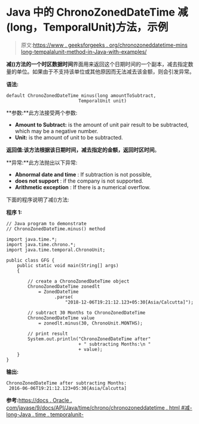 # Java 中的 ChronoZonedDateTime 减(long，TemporalUnit)方法，示例

> 原文:[https://www . geeksforgeeks . org/chronozoneddatetime-mins long-tempalalunit-method-in-Java-with-examples/](https://www.geeksforgeeks.org/chronozoneddatetime-minuslong-temporalunit-method-in-java-with-examples/)

**减()**方法的一个**时区数据时间**界面用来返回这个日期时间的一个副本，减去指定数量的单位。如果由于不支持该单位或其他原因而无法减去该金额，则会引发异常。

**语法:**

```
default ChronoZonedDateTime minus(long amountToSubtract,
                           TemporalUnit unit)

```

**参数:**此方法接受两个参数:

*   **Amount to Subtract:** is the amount of unit pair result to be subtracted, which may be a negative number.
*   **Unit:** is the amount of unit to be subtracted.

**返回值:**该方法根据该日期时间，减去指定的金额，返回**时区时间**。

**异常:**此方法抛出以下异常:

*   **Abnormal date and time** : If subtraction is not possible,
*   **does not support** : if the company is not supported.
*   **Arithmetic exception** : If there is a numerical overflow.

下面的程序说明了减()方法:

**程序 1:**

```
// Java program to demonstrate
// ChronoZonedDateTime.minus() method

import java.time.*;
import java.time.chrono.*;
import java.time.temporal.ChronoUnit;

public class GFG {
    public static void main(String[] args)
    {

        // create a ChronoZonedDateTime object
        ChronoZonedDateTime zonedlt
            = ZonedDateTime
                  .parse(
                      "2018-12-06T19:21:12.123+05:30[Asia/Calcutta]");

        // subtract 30 Months to ChronoZonedDateTime
        ChronoZonedDateTime value
            = zonedlt.minus(30, ChronoUnit.MONTHS);

        // print result
        System.out.println("ChronoZonedDateTime after"
                           + " subtracting Months:\n "
                           + value);
    }
}
```

**输出:**

```
ChronoZonedDateTime after subtracting Months:
 2016-06-06T19:21:12.123+05:30[Asia/Calcutta]

```

**参考:**[https://docs . Oracle . com/javase/9/docs/API/Java/time/chrono/chronozoneddatetime . html #减-long-Java . time . temporalunit-](https://docs.oracle.com/javase/9/docs/api/java/time/chrono/ChronoZonedDateTime.html#minus-long-java.time.temporal.TemporalUnit-)
